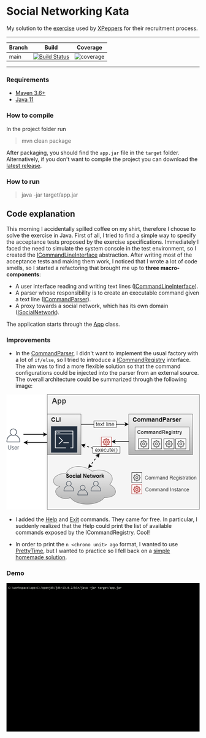 # Social Networking Kata
My solution to the [exercise](https://github.com/xpeppers/social_networking_kata) used by [XPeppers](https://www.xpeppers.com/) for their recruitment process.

----------------------

| Branch        | Build           | Coverage           |
| ------------- |:-------------:|:-------------:|
| main      	| [![Build Status](https://travis-ci.org/dsantarelli/social_networking_kata.svg?branch=main)](https://travis-ci.org/dsantarelli/social_networking_kata) | ![coverage](https://img.shields.io/badge/coverage-96%25-brightgreen) |

----------------------

### Requirements

* [Maven 3.6+](https://maven.apache.org/download.cgi)
* [Java 11](https://www.oracle.com/it/java/technologies/javase-jdk11-downloads.html)

### How to compile

In the project folder run
> mvn clean package

After packaging, you should find the `app.jar` file in the `target` folder.
Alternatively, if you don't want to compile the project you can download the [latest release](https://github.com/dsantarelli/social_networking_kata/releases).

### How to run

> java -jar target/app.jar


## Code explanation

This morning I accidentally spilled coffee on my shirt, therefore I choose to solve the exercise in Java.
First of all, I tried to find a simple way to specify the acceptance tests proposed by the exercise specifications.
Immediately I faced the need to simulate the system console in the test environment, so I created the [ICommandLineInterface](https://github.com/dsantarelli/social_networking_kata/tree/main/src/main/java/com/xpeppers/snk/ui) abstraction.
After writing most of the acceptance tests and making them work, I noticed that I wrote a lot of code smells, so I started a refactoring that brought me up to **three macro-components**:

* A user interface reading and writing text lines ([ICommandLineInterface](https://github.com/dsantarelli/social_networking_kata/tree/main/src/main/java/com/xpeppers/snk/ui)).
* A parser whose responsibility is to create an executable command given a text line ([ICommandParser](https://github.com/dsantarelli/social_networking_kata/tree/main/src/main/java/com/xpeppers/snk/command/parser)).
* A proxy towards a social network, which has its own domain ([ISocialNetwork](https://github.com/dsantarelli/social_networking_kata/tree/main/src/main/java/com/xpeppers/snk/socialnetwork)).

The application starts through the [App](https://github.com/dsantarelli/social_networking_kata/blob/main/src/main/java/com/xpeppers/snk/App.java) class.

### Improvements

* In the [CommandParser](https://github.com/dsantarelli/social_networking_kata/blob/main/src/main/java/com/xpeppers/snk/command/parser/CommandParser.java), I didn't want to implement the usual factory with a lot of `if/else`, so I tried to introduce a [ICommandRegistry](https://github.com/dsantarelli/social_networking_kata/blob/main/src/main/java/com/xpeppers/snk/command/parser/ICommandRegistry.java) interface. The aim was to find a more flexible solution so that the command configurations could be injected into the parser from an external source. The overall architecture could be summarized through the following image:

![](kata.png)

* I added the [Help](https://github.com/dsantarelli/social_networking_kata/blob/main/src/main/java/com/xpeppers/snk/command/HelpCommand.java) and [Exit](https://github.com/dsantarelli/social_networking_kata/blob/main/src/main/java/com/xpeppers/snk/command/ExitCommand.java) commands. They came for free. In particular, I suddenly realized that the Help could print the list of available commands exposed by the ICommandRegistry. Cool!

* In order to print the `n <chrono unit> ago` format, I wanted to use [PrettyTime](https://www.ocpsoft.org/prettytime/), but I wanted to practice so I fell back on a [simple homemade solution](https://github.com/dsantarelli/social_networking_kata/blob/main/src/main/java/com/xpeppers/snk/text/PrettyTimeFormatter.java).

### Demo

![](demo.gif)

